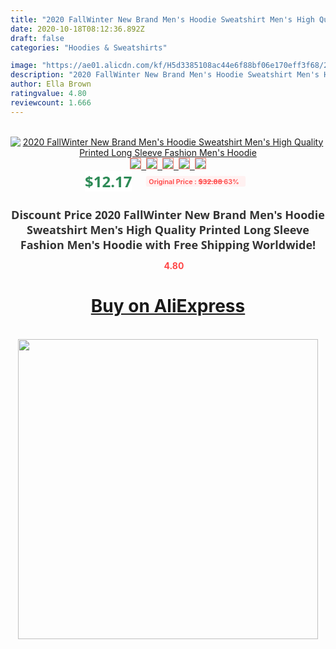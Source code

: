 ```yaml
---
title: "2020 FallWinter New Brand Men's Hoodie Sweatshirt Men's High Quality Printed Long Sleeve Fashion Men's Hoodie"
date: 2020-10-18T08:12:36.892Z
draft: false
categories: "Hoodies & Sweatshirts"

image: "https://ae01.alicdn.com/kf/H5d3385108ac44e6f88bf06e170eff3f68/2020-Fall-Winter-New-Brand-Men-s-Hoodie-Sweatshirt-Men-s-High-Quality-Printed-Long-Sleeve.jpg"
description: "2020 FallWinter New Brand Men's Hoodie Sweatshirt Men's High Quality Printed Long Sleeve Fashion Men's Hoodie"
author: Ella Brown
ratingvalue: 4.80
reviewcount: 1.666
---
```

<br>
<div style="text-align: center;">
<a href="https://s.click.aliexpress.com/e/_A9bd9b" target="_blank" rel="nofollow noopener noreferrer"><img alt="2020 FallWinter New Brand Men's Hoodie Sweatshirt Men's High Quality Printed Long Sleeve Fashion Men's Hoodie" class="magnifier-image" src="https://ae01.alicdn.com/kf/H5d3385108ac44e6f88bf06e170eff3f68/2020-Fall-Winter-New-Brand-Men-s-Hoodie-Sweatshirt-Men-s-High-Quality-Printed-Long-Sleeve.jpg_640x640.jpg">
<br>
<img style="border:1px solid salmon" src="https://ae01.alicdn.com/kf/H5d3385108ac44e6f88bf06e170eff3f68/2020-Fall-Winter-New-Brand-Men-s-Hoodie-Sweatshirt-Men-s-High-Quality-Printed-Long-Sleeve.jpg_120x120.jpg">&nbsp;&nbsp;<img style="border:1px solid salmon" src="https://ae01.alicdn.com/kf/He0865b636c074c17894a9b9f5810ce7fQ/2020-Fall-Winter-New-Brand-Men-s-Hoodie-Sweatshirt-Men-s-High-Quality-Printed-Long-Sleeve.jpg_120x120.jpg">&nbsp;&nbsp;<img style="border:1px solid salmon" src="https://ae01.alicdn.com/kf/Hd7b666969a8a4307b586de92d79aa776f/2020-Fall-Winter-New-Brand-Men-s-Hoodie-Sweatshirt-Men-s-High-Quality-Printed-Long-Sleeve.jpg_120x120.jpg">&nbsp;&nbsp;<img style="border:1px solid salmon" src="https://ae01.alicdn.com/kf/H68db412c373a41adb432a401738912a7X/2020-Fall-Winter-New-Brand-Men-s-Hoodie-Sweatshirt-Men-s-High-Quality-Printed-Long-Sleeve.jpg_120x120.jpg">&nbsp;&nbsp;<img style="border:1px solid salmon" src="https://ae01.alicdn.com/kf/H875c7c2e274d46f19c10184e664fe2f9Q/2020-Fall-Winter-New-Brand-Men-s-Hoodie-Sweatshirt-Men-s-High-Quality-Printed-Long-Sleeve.jpg_120x120.jpg"></a></div><br0>
<div style="text-align: center;"><span style="background-color: white; border: 0px; box-sizing: border-box; color: seagreen; display: inline-block; font-family: &quot;open sans&quot; , &quot;arial&quot; , &quot;helvetica&quot; , sans-serif , &quot;heiti&quot;; font-size: 24px; font-stretch: inherit; font-weight: 700; line-height: inherit; margin: 0px 10px 0px 0px; padding: 0px; vertical-align: middle;">$12.17 </span>
<span style="background: rgb(255 , 241 , 241); border-radius: 3px; border: 0px; box-sizing: border-box; color: #ff4747; display: inline-block; font-family: inherit; font-size: 12px; font-stretch: inherit; font-style: inherit; font-variant: inherit; font-weight: 600; line-height: inherit; margin: 0px; padding: 2px 5px; transform: scale(0.9); vertical-align: middle;">Original Price : <b style="text-decoration: line-through;">$32.88 </b> 63%&nbsp;&nbsp;</span></div>
<h1 style="color: #333333; display: inline-block; font-family: &quot;open sans&quot; , &quot;arial&quot; , &quot;helvetica&quot; , sans-serif , &quot;heiti&quot;; font-size: 18px; font-stretch: inherit; font-weight: 700; text-align: center;">Discount Price 2020 FallWinter New Brand Men's Hoodie Sweatshirt Men's High Quality Printed Long Sleeve Fashion Men's Hoodie with Free Shipping Worldwide!</h1>
<div style="color: #ff4747; text-align: center;">
<img src="https://4.bp.blogspot.com/-M0ZcTcb-5uY/XleCXlxnR4I/AAAAAAAAAEc/OrjgMkXV1oMQFaCRZj5HQwOCBcu3w1FegCPcBGAYYCw/s1600/star.png" style="height: 15px;">&nbsp;<b>4.80</b></div>
<div class="button_cont" align="center"><a class="buynow_a" href="https://s.click.aliexpress.com/e/_A9bd9b" target="_blank" rel="nofollow noopener noreferrer"><H1>Buy on AliExpress</H1></a></div><br>
<div class="separator" style="clear: both; text-align: center;">
<img src="https://lh3.googleusercontent.com/-pTy5HemUv9M/XlePHvY0dAI/AAAAAAAAAE4/0nX5iRUoIWY8eMW9Dpxeirr157OZliDIgCLcBGAsYHQ/s1600/badge.gif" width="480">
</div>
